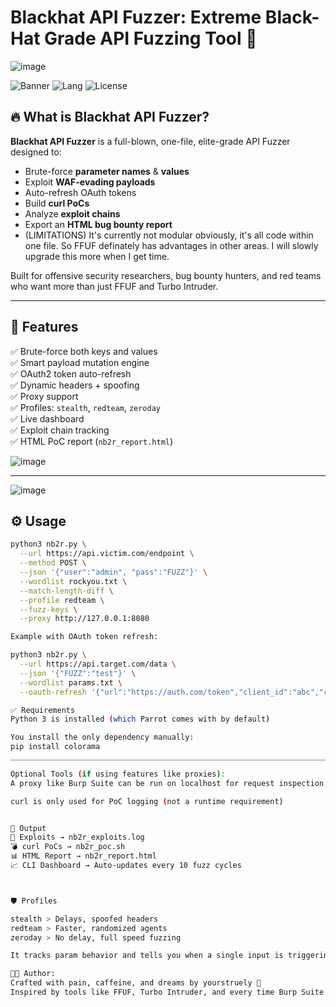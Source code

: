 # Blackhat API Fuzzer: Extreme Black-Hat Grade API Fuzzing Tool 🚨

![image](https://github.com/user-attachments/assets/aa619f85-15ca-496f-bf92-00a9a125f8a0)


![Banner](https://img.shields.io/badge/status-unstoppable-critical?style=flat-square&logo=python)
![Lang](https://img.shields.io/badge/made%20with-python-blue?style=flat-square&logo=python)
![License](https://img.shields.io/badge/license-MIT-green?style=flat-square)

## 🔥 What is Blackhat API Fuzzer?

**Blackhat API Fuzzer** is a full-blown, one-file, elite-grade API Fuzzer designed to:

- Brute-force **parameter names** & **values**
- Exploit **WAF-evading payloads**
- Auto-refresh OAuth tokens
- Build **curl PoCs**
- Analyze **exploit chains**
- Export an **HTML bug bounty report**
- (LIMITATIONS) It's currently not modular obviously, it's all code within one file. So FFUF definately has advantages in other areas. I will slowly upgrade this more when I get time.

Built for offensive security researchers, bug bounty hunters, and red teams who want more than just FFUF and Turbo Intruder.

---

## 🚀 Features

✅ Brute-force both keys and values  
✅ Smart payload mutation engine  
✅ OAuth2 token auto-refresh  
✅ Dynamic headers + spoofing  
✅ Proxy support  
✅ Profiles: `stealth`, `redteam`, `zeroday`  
✅ Live dashboard  
✅ Exploit chain tracking  
✅ HTML PoC report (`nb2r_report.html`)

![image](https://github.com/user-attachments/assets/0a9589d5-d2e7-4fcd-89ce-1017d25d20e8)


---

![image](https://github.com/user-attachments/assets/e7b936f7-645e-4a9e-829d-bd4fd2fa9a28)


## ⚙️ Usage

```bash
python3 nb2r.py \
  --url https://api.victim.com/endpoint \
  --method POST \
  --json '{"user":"admin", "pass":"FUZZ"}' \
  --wordlist rockyou.txt \
  --match-length-diff \
  --profile redteam \
  --fuzz-keys \
  --proxy http://127.0.0.1:8080

Example with OAuth token refresh:

python3 nb2r.py \
  --url https://api.target.com/data \
  --json '{"FUZZ":"test"}' \
  --wordlist params.txt \
  --oauth-refresh '{"url":"https://auth.com/token","client_id":"abc","client_secret":"xyz","refresh_token":"longtoken..."}'

✅ Requirements
Python 3 is installed (which Parrot comes with by default)

You install the only dependency manually:
pip install colorama
______________________________________________________________________________________

Optional Tools (if using features like proxies):
A proxy like Burp Suite can be run on localhost for request inspection

curl is only used for PoC logging (not a runtime requirement)


🧪 Output
📜 Exploits → nb2r_exploits.log
💣 curl PoCs → nb2r_poc.sh
📊 HTML Report → nb2r_report.html
📈 CLI Dashboard → Auto-updates every 10 fuzz cycles



🛡 Profiles

stealth > Delays, spoofed headers
redteam > Faster, randomized agents
zeroday > No delay, full speed fuzzing

It tracks param behavior and tells you when a single input is triggering multiple reactions — a clear sign of a chainable exploit (e.g., auth bypass + XSS).

👨‍💻 Author:
Crafted with pain, caffeine, and dreams by yourstruely 🧠
Inspired by tools like FFUF, Turbo Intruder, and every time Burp Suite crashes.
